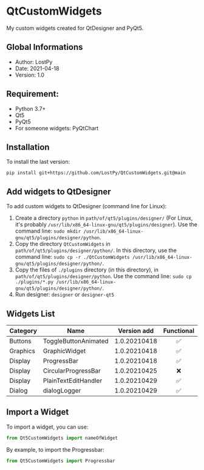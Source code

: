 # QtCustomWidgets

My custom widgets created for QtDesigner and PyQt5.

## Global Informations

 * Author: LostPy
 * Date: 2021-04-18
 * Version: 1.0
 
## Requirement:
 * Python 3.7+
 * Qt5
 * PyQt5
 * For someone widgets: PyQtChart

## Installation

To install the last version:
```
pip install git+https://github.com/LostPy/QtCustomWidgets.git@main
```

## Add widgets to QtDesigner

To add custom widgets to QtDesigner (command line for Linux):
 1. Create a directory `python` in `path/of/qt5/plugins/designer/` (For Linux, it's probably `/usr/lib/x86_64-linux-gnu/qt5/plugins/designer`). Use the command line: `sudo mkdir /usr/lib/x86_64-linux-gnu/qt5/plugins/designer/python`.
 2. Copy the directory `QtCustomWidgets` in `path/of/qt5/plugins/designer/python/`. In this directory, use the command line: `sudo cp -r ./QtCustomWidgets /usr/lib/x86_64-linux-gnu/qt5/plugins/designer/python/`.
 3. Copy the files of `./plugins` directory (in this directory), in `path/of/qt5/plugins/designer/python`. Use the command line: `sudo cp ./plugins/*.py /usr/lib/x86_64-linux-gnu/qt5/plugins/designer/python/`.
 4. Run designer: `designer` or `designer-qt5`

## Widgets List

|Category|Name|Version add|Functional|Designer|
|--------|----|:---------:|:--------:|:------:|
|Buttons|ToggleButtonAnimated|1.0.20210418|✅|✅|
|Graphics|GraphicWidget|1.0.20210418|✅|❌|
|Display|ProgressBar|1.0.20210418|✅|✅|
|Display|CircularProgressBar|1.0.20210425|❌|❌|
|Display|PlainTextEditHandler|1.0.20210429|✅|✅|
|Dialog|dialogLogger|1.0.20210429|✅|❌|


## Import a Widget

To import a widget, you can use:
```py
from Qt5CustomWidgets import nameOfWidget
```

By example, to import the Progressbar:
```py
from Qt5CustomWidgets import Progressbar
```

